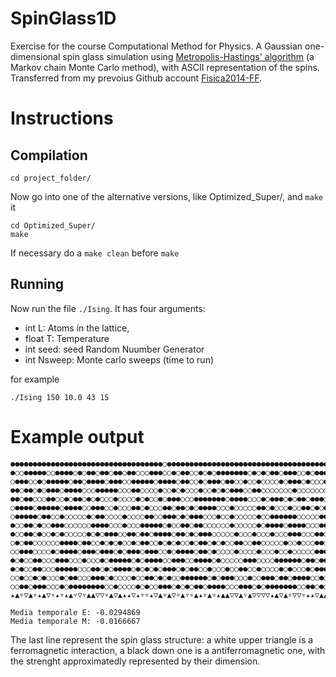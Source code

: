 # SpinGlass1D

Exercise for the course Computational Method for Physics. A Gaussian one-dimensional spin glass simulation using [Metropolis-Hastings' algorithm](https://en.wikipedia.org/wiki/Metropolis%E2%80%93Hastings_algorithm) (a Markov chain Monte Carlo method), with ASCII representation of the spins. Transferred from my prevoius Github account [Fisica2014-FF](https://github.com/Fisica2014-FF).


# Instructions
## Compilation
```
cd project_folder/
```
Now go into one of the alternative versions, like Optimized_Super/, and `make` it
```
cd Optimized_Super/
make
```
If  necessary do a `make clean` before `make`

## Running
Now run the file  `./Ising`. It has four arguments:
* int L: Atoms in the lattice, 
* float T: Temperature
* int seed: seed Random Nuumber Generator
* int Nsweep: Monte carlo sweeps (time to run)

for example
```
./Ising 150 10.0 43 15
```
# Example output
```
●●●●●●●●●●●●●●●●●●●●●●●●●●●●●●●●●●○●●●●●●●●●●●●●●●●●●●●●●●●●●●●●●●●●●●●●●●●●●●●●
●○○●●●●●○○●●●●○●○●●○●●○●●○●●○○○●●●○○●○●●○○●○●○●●●●●●●○●○●○●●○●●●○○●○●●●●○●●●○●●●
○●●●○○●○●●●●●○●●○●●●●○●●●○○●●●●●○●●●●○●●○○●○●●●○●●○○●○○●○○○○●○●●●○●○○○●○●●●●○●●●
●●○●●○●○●●●○●●●●○○○●●●●●○○○●●○○○○●○○●○●○○○●○○●○●○●●●○○●●○○○○○○○●○○○○○○○○○○●●○●●●
●●○●●○○○●●○○●○●●○●○●○○○●○○○○●○●○○●○●●●○○○●●●●●●●○●●●●○○○●○●●●○●○●●○●●●○○○●●●○○●○
○●●●●○●●●●●○●●●●○○●●●○○●○○○●●○●○○○●●○●●○●○●●●●○○○●○○○○○●●○●○○○●○○●●○●○●○●○○●○○●●
○●●●●●○●●○○●○○○○○●○●●○○○○●○○○○●●○○●●●○●○●●●○○○●○○●○○○○○●○○●●●●●●○○○○○●●○●○○●●○●○
●○○●●○●○○●●●○○○○○○●●●●○○○●○○○●●●●●○●○○●●○●●○○○○○○●○○○○○●○●●●●○●●●●○○○●●○○○○●●●●○
●○○●●○●○○●○●○○○○○●○●○●●●○○●●○●●○●●●●○●●○●○●●●○○○○○●○○○●○○○●○○○●●●○○○●●○○○○○○●○●○
○●○●●○○○○○○●●●●○●●○○●○●○●○○●○●●○○●○●○●○○●○●●○●○●○○●●○○●●○○○○○●○○●○○○●●○●●●●○○○○●
○○●●●○○○○●○●●●●○●●●○●●●○●○●●●○●●●○○●○●●●●○●●○●○○○○●○○○○●○○○●○○●○○○○○●●●●○●○○●○●○
●○●○○●●○○○●●●○○○●○○○●○●●●●●○●○●●●●○○●●●○○●●●●○●○○○○○●●●○○○○●●●●●●○●●○●●○○○○○●○●○
●○●○○●●○○○●●●●●○○○●●○●○●●●●○●○●○●○●●●○●○●●○○●○○○●○○●●○○●○○○○●○●○○○●○●●●○○○○○○●○○
○○●○○●○●○○○●○●●○○○●●●○●○○○○●○○●●○●○●○○●●●●●●○●○●●●○○○●○○●●●○●●○●●●●○○●○●○○●●○●●○
○○●●○●●●○○○●○●●●●●●●●○○●○○○○●○●○○●●●○●○●○●●○●●●●○○○●●●○●○●●●●●●●○○●●○●○○●○●●●●●●
▴▲▿▽▲▿▴▲▽▿▴▿▴▲▿▽▿▲▲▽▽▿▲▽▲▴▴▽▴▿▿▴▽▲▿▲▽▿▲▿▿▲▴▿▲▿▴▲▲▽▽▲▿▲▽▽▽▽▴▲▽▲▿▽▽▿▴▴▽▲▲▲▲▿▲▲▿▿▴▲

Media temporale E: -0.0294869
Media temporale M: -0.0166667

```

The last line represent the spin glass structure: a white upper triangle is a ferromagnetic interaction, a black down one is a antiferromagnetic one, with the strenght approximatedly represented by their dimension.
